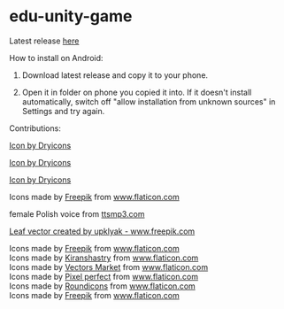 # edu-unity-game

Latest release <a href='https://github.com/pala19/edu-unity-game/releases/latest/'> here </a>


How to install on Android:

1. Download latest release and copy it to your phone.

2. Open it in folder on phone you copied it into. If it doesn't install automatically, switch off "allow installation from unknown sources" in Settings and try again.



Contributions:

<a href='https://dryicons.com/icon/arrow-icon-12272'> Icon by Dryicons </a>

<a href='https://dryicons.com/free-icons/arrow-icons'> Icon by Dryicons </a>

<a href='https://dryicons.com/icon/return-arrow-icon-12647'> Icon by Dryicons </a>

<div>Icons made by <a href="https://www.flaticon.com/authors/freepik" title="Freepik">Freepik</a> from <a href="https://www.flaticon.com/" title="Flaticon">www.flaticon.com</a></div>

female Polish voice from <a href='https://ttsmp3.com/text-to-speech/Polish/'> ttsmp3.com </a>

<a href='https://www.freepik.com/vectors/leaf'>Leaf vector created by upklyak - www.freepik.com</a>

<div>Icons made by <a href="https://www.freepik.com" title="Freepik">Freepik</a> from <a href="https://www.flaticon.com/" title="Flaticon">www.flaticon.com</a></div>

<div>Icons made by <a href="https://www.flaticon.com/authors/kiranshastry" title="Kiranshastry">Kiranshastry</a> from <a href="https://www.flaticon.com/" title="Flaticon">www.flaticon.com</a></div>

<div>Icons made by <a href="https://www.flaticon.com/authors/vectors-market" title="Vectors Market">Vectors Market</a> from <a href="https://www.flaticon.com/" title="Flaticon">www.flaticon.com</a></div>

<div>Icons made by <a href="https://www.flaticon.com/authors/pixel-perfect" title="Pixel perfect">Pixel perfect</a> from <a href="https://www.flaticon.com/" title="Flaticon">www.flaticon.com</a></div>

<div>Icons made by <a href="https://www.flaticon.com/authors/roundicons" title="Roundicons">Roundicons</a> from <a href="https://www.flaticon.com/" title="Flaticon">www.flaticon.com</a></div>

<div>Icons made by <a href="https://www.freepik.com" title="Freepik">Freepik</a> from <a href="https://www.flaticon.com/" title="Flaticon">www.flaticon.com</a></div>